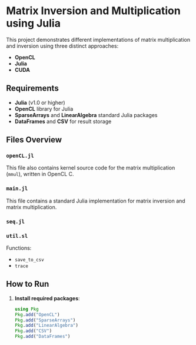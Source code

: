 # Matrix Inversion and Multiplication using Julia

This project demonstrates different implementations of matrix multiplication and inversion using three distinct approaches:
- **OpenCL**
- **Julia**
- **CUDA**

## Requirements

- **Julia** (v1.0 or higher)
- **OpenCL** library for Julia
- **SparseArrays** and **LinearAlgebra** standard Julia packages
- **DataFrames** and **CSV** for result storage

## Files Overview

### `openCL.jl`

This file also contains kernel source code for the matrix multiplication (`mmul`), written in OpenCL C.

### `main.jl`

This file contains a standard Julia implementation for matrix inversion and matrix multiplication.

### `seq.jl`

### `util.sl`
Functions:
- `save_to_csv`
- `trace`

## How to Run

1. **Install required packages**:
   ```julia
   using Pkg
   Pkg.add("OpenCL")
   Pkg.add("SparseArrays")
   Pkg.add("LinearAlgebra")
   Pkg.add("CSV")
   Pkg.add("DataFrames")
